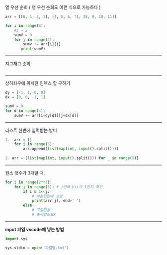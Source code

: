 열 우선 순회 ( 행 우선 순회도 이런 식으로 가능하다 )

```python
arr = [[0, 1, 2, 3], [4, 5, 6, 7], [8, 9, 10, 11]]

for i in range(3):
    #i = 2
    sumV = 0
    for j in range(4):
        sumv += arr[i][j]
       print(sumV)
```

---------------------

지그재그 순회

```python

```

-------------------

상하좌우에 위치한 인덱스 합 구하기

```python
dy = [-1, 1, 0, 0]
dx = [0, 0, -1, 1]

sumV = 0
for d in range(4):
    sumV += arr[i+dy[d]][j+dx[d]]
```

----------

리스트 한번에 입력받는 방버

```python
1. 	arr = []
	for i in range(5):
        arr.append(list(map(int, input().split())))
        
2. arr = [list(map(int, input().split())) for _ in range(5)]
```

--------

원소 갯수가 3개일 때,

```python
for i in range(2**3):
    for j in range(3): # j번째 bit가 1인지 확인
        if i & 1<<j:
            # 부분집합에 포함
            print(arr[j], end=' ')
        else:
            # 포함안됨
            # 출력할필요X
```

-------------

__input 파일 vscode에 넣는 방법__

```python
import sys

sys.stdin = open('파일명.txt')
```

